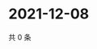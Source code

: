 # 2021-12-08

共 0 条

<!-- BEGIN WEIBO -->
<!-- 最后更新时间 Wed Dec 08 2021 04:13:10 GMT+0800 (China Standard Time) -->

<!-- END WEIBO -->
